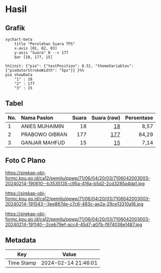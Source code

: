 # Hasil

## Grafik

```mermaid
xychart-beta
    title "Perolehan Suara TPS"
    x-axis [01, 02, 03]
    y-axis "Suara" 0 --> 177
    bar [18, 177, 15]
```

```mermaid
%%{init: {"pie": {"textPosition": 0.5}, "themeVariables": {"pieOuterStrokeWidth": "5px"}} }%%
pie showData
    "1" : 18
    "2" : 177
    "3" : 15
```

## Tabel

| No. | Nama Paslon    | Suara | Suara (raw) | Persentase |
|:--- |:-------------- | -----:| -----------:| ----------:|
| 1   | ANIES MUHAIMIN | 18    | [18][p-1]   | 8,57       |
| 2   | PRABOWO GIBRAN | 177   | [177][p-2]  | 84,29      |
| 3   | GANJAR MAHFUD  | 15    | [15][p-3]   | 7,14       |


[p-1]: https://github.com/gigit-pemilu/pemilu-2024-71-sulawesi-utara/blob/main/pilpres/hitung-suara/sub/71-sulawesi-utara/sub/06-minahasa-utara/sub/04-wori/sub/2003-kima-bajo/sub/003-tps/sub/paslon-1.txt
[p-2]: https://github.com/gigit-pemilu/pemilu-2024-71-sulawesi-utara/blob/main/pilpres/hitung-suara/sub/71-sulawesi-utara/sub/06-minahasa-utara/sub/04-wori/sub/2003-kima-bajo/sub/003-tps/sub/paslon-2.txt
[p-3]: https://github.com/gigit-pemilu/pemilu-2024-71-sulawesi-utara/blob/main/pilpres/hitung-suara/sub/71-sulawesi-utara/sub/06-minahasa-utara/sub/04-wori/sub/2003-kima-bajo/sub/003-tps/sub/paslon-3.txt

## Foto C Plano

https://sirekap-obj-formc.kpu.go.id/ca12/pemilu/ppwp/71/06/04/20/03/7106042003003-20240214-190610--b3535135-c95a-416a-b5d2-2cd3285a4da1.jpg

https://sirekap-obj-formc.kpu.go.id/ca12/pemilu/ppwp/71/06/04/20/03/7106042003003-20240214-191043--3ee867de-c7c6-483c-ae2a-29ce13310a16.jpg

https://sirekap-obj-formc.kpu.go.id/ca12/pemilu/ppwp/71/06/04/20/03/7106042003003-20240214-191140--2ceb79ef-acc4-45d7-a07b-f974036e1487.jpg


## Metadata

| Key        | Value               |
| ---------- | ------------------- |
| Time Stamp | 2024-02-14 21:46:01 |



